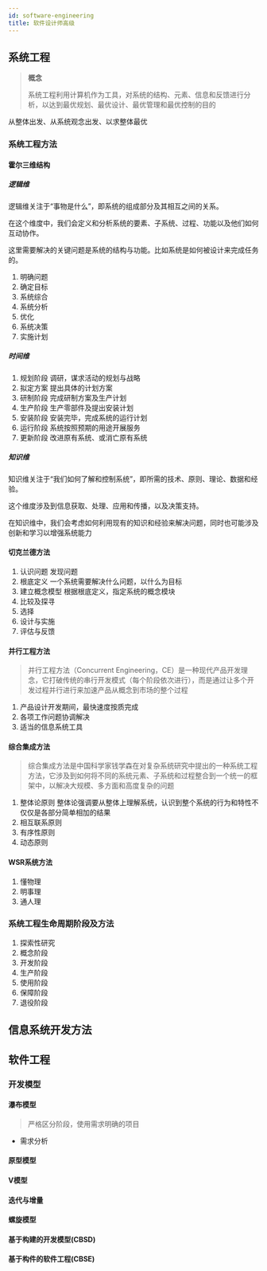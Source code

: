 ```yaml
---
id: software-engineering
title: 软件设计师高级
---
```


## 系统工程

> **概念**
>
> 系统工程利用计算机作为工具，对系统的结构、元素、信息和反馈进行分析，以达到最优规划、最优设计、最优管理和最优控制的目的

从整体出发、从系统观念出发、以求整体最优

### 系统工程方法

#### 霍尔三维结构

##### 逻辑维

逻辑维关注于“事物是什么”，即系统的组成部分及其相互之间的关系。

在这个维度中，我们会定义和分析系统的要素、子系统、过程、功能以及他们如何互动协作。

这里需要解决的关键问题是系统的结构与功能。比如系统是如何被设计来完成任务的。

1. 明确问题
2. 确定目标
3. 系统综合
4. 系统分析
5. 优化
6. 系统决策
7. 实施计划

##### 时间维

1. 规划阶段
   调研，谋求活动的规划与战略
2. 拟定方案
   提出具体的计划方案
3. 研制阶段
   完成研制方案及生产计划
4. 生产阶段
   生产零部件及提出安装计划
5. 安装阶段
   安装完毕，完成系统的运行计划
6. 运行阶段
   系统按照预期的用途开展服务
7. 更新阶段
   改进原有系统、或消亡原有系统

##### 知识维

知识维关注于“我们如何了解和控制系统”，即所需的技术、原则、理论、数据和经验。

这个维度涉及到信息获取、处理、应用和传播，以及决策支持。

在知识维中，我们会考虑如何利用现有的知识和经验来解决问题，同时也可能涉及创新和学习以增强系统能力

#### 切克兰德方法

1. 认识问题
   发现问题
2. 根底定义
   一个系统需要解决什么问题，以什么为目标
3. 建立概念模型
   根据根底定义，指定系统的概念模块
4. 比较及探寻
5. 选择
6. 设计与实施
7. 评估与反馈

#### 并行工程方法

> 并行工程方法（Concurrent Engineering，CE）是一种现代产品开发理念，它打破传统的串行开发模式（每个阶段依次进行），而是通过让多个开发过程并行进行来加速产品从概念到市场的整个过程

1. 产品设计开发期间，最快速度按质完成
2. 各项工作问题协调解决
3. 适当的信息系统工具

#### 综合集成方法

> 综合集成方法是中国科学家钱学森在对复杂系统研究中提出的一种系统工程方法，它涉及到如何将不同的系统元素、子系统和过程整合到一个统一的框架中，以解决大规模、多方面和高度复杂的问题

1. 整体论原则
   整体论强调要从整体上理解系统，认识到整个系统的行为和特性不仅仅是各部分简单相加的结果
2. 相互联系原则
3. 有序性原则
4. 动态原则

#### WSR系统方法

1. 懂物理
2. 明事理
3. 通人理

### 系统工程生命周期阶段及方法

1. 探索性研究
2. 概念阶段
3. 开发阶段
4. 生产阶段
5. 使用阶段
6. 保障阶段
7. 退役阶段

## 信息系统开发方法

## 软件工程

### 开发模型

#### 瀑布模型

> 严格区分阶段，使用需求明确的项目

- 需求分析

#### 原型模型

#### V模型

#### 迭代与增量

#### 螺旋模型

#### 基于构建的开发模型(CBSD)

#### 基于构件的软件工程(CBSE)